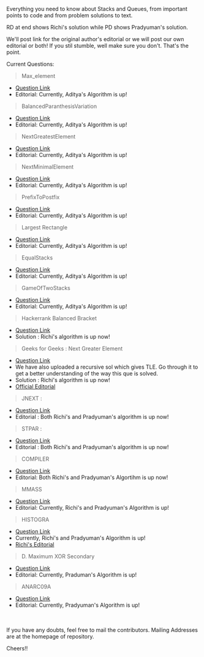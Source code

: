 
Everything you need to know about Stacks and Queues, from important points to code and from problem solutions to text.

RD at end shows Richi's solution while PD shows Pradyuman's solution.

We'll post link for the original author's editorial or we will post our own editorial or both!
If you stil stumble, well make sure you don't. That's the point. 

Current Questions: 

 > Max_element
 - [Question Link](https://www.hackerrank.com/challenges/maximum-element/problem)
 - Editorial: Currently, Aditya's Algorithm is up!
 
  > BalancedParanthesisVariation
 - [Question Link](http://codeforces.com/contest/1095/problem/E)
 - Editorial: Currently, Aditya's Algorithm is up!
 
 
  > NextGreatestElement
 - [Question Link](https://www.geeksforgeeks.org/next-greater-element/)
 - Editorial: Currently, Aditya's Algorithm is up!
 
 
  > NextMinimalElement
 - [Question Link](http://codeforces.com/contest/1095/problem/E)
 - Editorial: Currently, Aditya's Algorithm is up!
 
 
  > PrefixToPostfix
 - [Question Link](https://www.geeksforgeeks.org/prefix-postfix-conversion/)
 - Editorial: Currently, Aditya's Algorithm is up!
 
 > Largest Rectangle
 - [Question Link](https://www.hackerrank.com/challenges/largest-rectangle/problem)
 - Editorial: Currently, Aditya's Algorithm is up!
 
 > EqualStacks
 - [Question Link](https://www.hackerrank.com/challenges/equal-stacks/problem)
 - Editorial: Currently, Aditya's Algorithm is up!
 
 > GameOfTwoStacks
 - [Question Link](https://www.hackerrank.com/challenges/game-of-two-stacks/problem)
 - Editorial: Currently, Aditya's Algorithm is up!

 > Hackerrank Balanced Bracket
 - [Question Link](https://www.hackerrank.com/challenges/balanced-brackets/problem)
 - Solution : Richi's algorithm is up now!  

 > Geeks for Geeks : Next Greater Element
 - [Question Link](https://practice.geeksforgeeks.org/problems/next-larger-element/0)
 - We have also uploaded a recursive sol which gives TLE. Go through it to get a better understanding of the way this que is solved.
 - Solution : Richi's algorithm is up now!  
 - [Official Editorial](https://www.geeksforgeeks.org/next-greater-element/)
  

 > JNEXT :
 - [Question Link](https://www.spoj.com/problems/JNEXT/)
 - Editorial : Both Richi's and Pradyuman's algorithm is up now!  
 
 > STPAR :
 - [Question Link](https://www.spoj.com/problems/STPAR/)
 - Editorial : Both Richi's and Pradyuman's algorithm is up now!  

 > COMPILER
 - [Question Link](https://www.codechef.com/problems/COMPILER)
 - Editorial: Both Richi's and Pradyuman's Algortihm is up now!
 
 > MMASS
 - [Question Link](http://www.spoj.com/problems/MMASS/)
 - Editorial: Currently, Richi's and Pradyuman's Algorithm is up!
 
 > HISTOGRA
 - [Question Link](http://www.spoj.com/problems/HISTOGRA/)
 -  Currently, Richi's and Pradyuman's Algorithm is up!  
 - [Richi's Editorial](https://github.com/richidubey/AwesomeDataStructuresAndAlgorithms/blob/master/StacksAndQueues/SPOJ-ProblemHISTOGRA-Editorial-RD.md)

 > D. Maximum XOR Secondary
 - [Question Link](http://codeforces.com/problemset/problem/281/D)
 - Editorial: Currently, Praduman's Algorithm is up!
 

 > ANARC09A
 - [Question Link](http://www.spoj.com/problems/ANARC09A/)
 - Editorial: Currently, Pradyuman's Algorithm is up!


 

<br/><br/>
If you have any doubts, feel free to mail the contributors. Mailing Addresses are at the homepage of repository.

Cheers!! 
